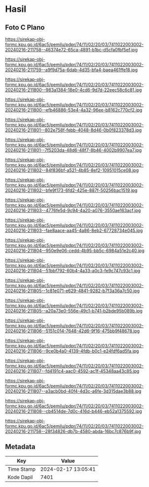 # Hasil

## Foto C Plano

https://sirekap-obj-formc.kpu.go.id/6ac5/pemilu/pdpr/74/11/02/20/03/7411022003002-20240216-211758--46374e72-65ca-4891-b1bc-d5cfa0fbf5ef.jpg

https://sirekap-obj-formc.kpu.go.id/6ac5/pemilu/pdpr/74/11/02/20/03/7411022003002-20240216-211759--a9f9d75a-6dab-4d35-bfa4-baea461ffe18.jpg

https://sirekap-obj-formc.kpu.go.id/6ac5/pemilu/pdpr/74/11/02/20/03/7411022003002-20240216-211800--983a1384-18e0-4cd6-9d7d-22eec58c6c81.jpg

https://sirekap-obj-formc.kpu.go.id/6ac5/pemilu/pdpr/74/11/02/20/03/7411022003002-20240216-211800--efb46886-53e4-4a32-96ee-b8162c770cf2.jpg

https://sirekap-obj-formc.kpu.go.id/6ac5/pemilu/pdpr/74/11/02/20/03/7411022003002-20240216-211801--802e758f-febb-4048-8d46-0b0f823378d3.jpg

https://sirekap-obj-formc.kpu.go.id/6ac5/pemilu/pdpr/74/11/02/20/03/7411022003002-20240216-211801--7f5203da-48d6-48f7-8b46-4002b9907ea7.jpg

https://sirekap-obj-formc.kpu.go.id/6ac5/pemilu/pdpr/74/11/02/20/03/7411022003002-20240216-211802--84f836bf-a521-4b85-8ef2-10951015ce08.jpg

https://sirekap-obj-formc.kpu.go.id/6ac5/pemilu/pdpr/74/11/02/20/03/7411022003002-20240216-211802--bfe9f173-6fd2-425e-887f-50256bac1519.jpg

https://sirekap-obj-formc.kpu.go.id/6ac5/pemilu/pdpr/74/11/02/20/03/7411022003002-20240216-211803--4776fe5d-9c94-4a20-a076-3550ae163acf.jpg

https://sirekap-obj-formc.kpu.go.id/6ac5/pemilu/pdpr/74/11/02/20/03/7411022003002-20240216-211803--fae8aace-aa45-4a86-8eb2-67728734e045.jpg

https://sirekap-obj-formc.kpu.go.id/6ac5/pemilu/pdpr/74/11/02/20/03/7411022003002-20240216-211804--950e9e06-cedd-4b95-bb5c-6984a51e2c40.jpg

https://sirekap-obj-formc.kpu.go.id/6ac5/pemilu/pdpr/74/11/02/20/03/7411022003002-20240216-211804--51bbf792-60b4-4a33-a0c3-fe9c747c93c1.jpg

https://sirekap-obj-formc.kpu.go.id/6ac5/pemilu/pdpr/74/11/02/20/03/7411022003002-20240216-211805--1c81e071-e629-4841-9282-b7f3a36a7c50.jpg

https://sirekap-obj-formc.kpu.go.id/6ac5/pemilu/pdpr/74/11/02/20/03/7411022003002-20240216-211805--a20a73e0-556e-49c1-b741-b2bde95b089b.jpg

https://sirekap-obj-formc.kpu.go.id/6ac5/pemilu/pdpr/74/11/02/20/03/7411022003002-20240216-211806--5151c014-7648-42d6-9f16-475bb9f48678.jpg

https://sirekap-obj-formc.kpu.go.id/6ac5/pemilu/pdpr/74/11/02/20/03/7411022003002-20240216-211806--9ce0b4a0-4139-4fdb-b0c1-e24fdf6ad5fa.jpg

https://sirekap-obj-formc.kpu.go.id/6ac5/pemilu/pdpr/74/11/02/20/03/7411022003002-20240216-211807--fd4191c4-aac0-4592-ac1f-45348aa43c85.jpg

https://sirekap-obj-formc.kpu.go.id/6ac5/pemilu/pdpr/74/11/02/20/03/7411022003002-20240216-211807--a3acb0bd-40f4-4d3c-a6fe-3d315dae3b88.jpg

https://sirekap-obj-formc.kpu.go.id/6ac5/pemilu/pdpr/74/11/02/20/03/7411022003002-20240216-211808--cb4514de-7d0c-416d-b446-eb52a1375592.jpg

https://sirekap-obj-formc.kpu.go.id/6ac5/pemilu/pdpr/74/11/02/20/03/7411022003002-20240216-211758--28f34826-db7b-4580-abda-16bc7c876b9f.jpg


## Metadata

| Key        | Value               |
| ---------- | ------------------- |
| Time Stamp | 2024-02-17 13:05:41 |
| Kode Dapil | 7401                |



